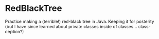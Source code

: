 # RedBlackTree
Practice making a (terrible!) red-black tree in Java.
Keeping it for posterity (but I have since learned about private classes inside of classes... class-ception?)
